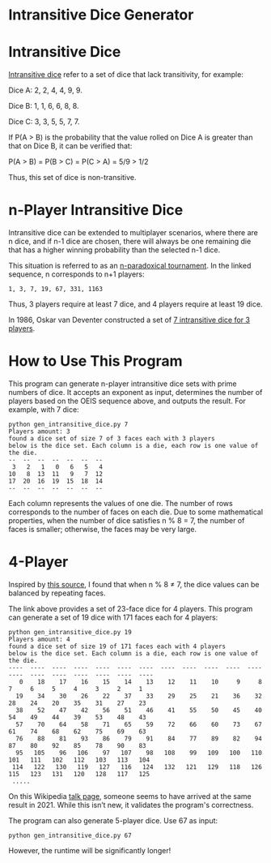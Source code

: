 Intransitive Dice Generator
==

Intransitive Dice
===

[Intransitive dice](https://en.wikipedia.org/wiki/Intransitive_dice) refer to a set of dice that lack transitivity, for example:

Dice A: 2, 2, 4, 4, 9, 9.

Dice B: 1, 1, 6, 6, 8, 8.

Dice C: 3, 3, 5, 5, 7, 7.

If P(A > B) is the probability that the value rolled on Dice A is greater than that on Dice B, it can be verified that:

P(A > B) = P(B > C) = P(C > A) = 5/9 > 1/2

Thus, this set of dice is non-transitive.

n-Player Intransitive Dice
===
Intransitive dice can be extended to multiplayer scenarios, where there are n dice, and if n-1 dice are chosen, there will always be one remaining die that has a higher winning probability than the selected n-1 dice.

This situation is referred to as an [n-paradoxical tournament](https://oeis.org/A362137). In the linked sequence, n corresponds to n+1 players:

```1, 3, 7, 19, 67, 331, 1163```

Thus, 3 players require at least 7 dice, and 4 players require at least 19 dice.

In 1986, Oskar van Deventer constructed a set of [7 intransitive dice for 3 players](https://www.mathpuzzle.com/MAA/39-Tournament%20Dice/mathgames_07_11_05.html).

How to Use This Program
===
This program can generate n-player intransitive dice sets with prime numbers of dice. It accepts an exponent as input, determines the number of players based on the OEIS sequence above, and outputs the result. For example, with 7 dice:

```
python gen_intransitive_dice.py 7
Players amount: 3
found a dice set of size 7 of 3 faces each with 3 players
below is the dice set. Each column is a die, each row is one value of the die.
--  --  --  --  --  --  --
 3   2   1   0   6   5   4
10   8  13  11   9   7  12
17  20  16  19  15  18  14
--  --  --  --  --  --  --
```

Each column represents the values of one die. The number of rows corresponds to the number of faces on each die. Due to some mathematical properties, when the number of dice satisfies n % 8 = 7, the number of faces is smaller; otherwise, the faces may be very large.

4-Player
===
Inspired by [this source](https://github.com/NGeorgescu/math_problems/blob/main/intransitive.ipynb), I found that when n % 8 ≠ 7, the dice values can be balanced by repeating faces.

The link above provides a set of 23-face dice for 4 players. This program can generate a set of 19 dice with 171 faces each for 4 players:

```
python gen_intransitive_dice.py 19
Players amount: 4
found a dice set of size 19 of 171 faces each with 4 players
below is the dice set. Each column is a die, each row is one value of the die.
----  ----  ----  ----  ----  ----  ----  ----  ----  ----  ----  ----  ----  ----  ----  ----  ----  ----  ----
   0    18    17    16    15    14    13    12    11    10     9     8     7     6     5     4     3     2     1
  19    34    30    26    22    37    33    29    25    21    36    32    28    24    20    35    31    27    23
  38    52    47    42    56    51    46    41    55    50    45    40    54    49    44    39    53    48    43
  57    70    64    58    71    65    59    72    66    60    73    67    61    74    68    62    75    69    63
  76    88    81    93    86    79    91    84    77    89    82    94    87    80    92    85    78    90    83
  95   105    96   106    97   107    98   108    99   109   100   110   101   111   102   112   103   113   104
 114   122   130   119   127   116   124   132   121   129   118   126   115   123   131   120   128   117   125
 .....
```

On this Wikipedia [talk page](https://en.wikipedia.org/wiki/Talk:Intransitive_dice), someone seems to have arrived at the same result in 2021. While this isn’t new, it validates the program's correctness.

The program can also generate 5-player dice. Use 67 as input:

```
python gen_intransitive_dice.py 67
```

However, the runtime will be significantly longer!
